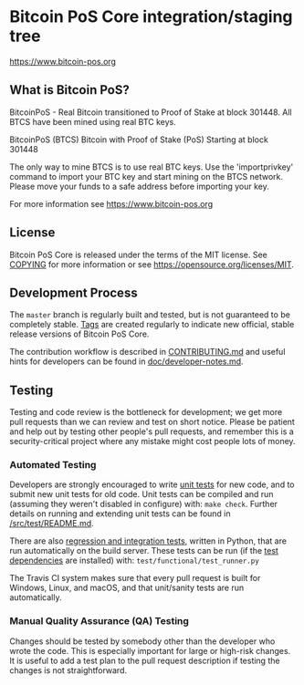Bitcoin PoS Core integration/staging tree
=====================================

https://www.bitcoin-pos.org

What is Bitcoin PoS?
----------------

BitcoinPoS - Real Bitcoin transitioned to Proof of Stake at block 301448.
All BTCS have been mined using real BTC keys.

BitcoinPoS (BTCS)
Bitcoin with Proof of Stake (PoS)
Starting at block 301448

The only way to mine BTCS is to use real BTC keys. Use the 'importprivkey' command to import your BTC
key and start mining on the BTCS network. Please move your funds to a safe address before importing
your key.

For more information see https://www.bitcoin-pos.org

License
-------

Bitcoin PoS Core is released under the terms of the MIT license. See [COPYING](COPYING) for more
information or see https://opensource.org/licenses/MIT.

Development Process
-------------------

The `master` branch is regularly built and tested, but is not guaranteed to be
completely stable. [Tags](https://github.com/BitcoinP0S/bitcoinpos/tags) are created
regularly to indicate new official, stable release versions of Bitcoin PoS Core.

The contribution workflow is described in [CONTRIBUTING.md](CONTRIBUTING.md)
and useful hints for developers can be found in [doc/developer-notes.md](doc/developer-notes.md).

Testing
-------

Testing and code review is the bottleneck for development; we get more pull
requests than we can review and test on short notice. Please be patient and help out by testing
other people's pull requests, and remember this is a security-critical project where any mistake might cost people
lots of money.

### Automated Testing

Developers are strongly encouraged to write [unit tests](src/test/README.md) for new code, and to
submit new unit tests for old code. Unit tests can be compiled and run
(assuming they weren't disabled in configure) with: `make check`. Further details on running
and extending unit tests can be found in [/src/test/README.md](/src/test/README.md).

There are also [regression and integration tests](/test), written
in Python, that are run automatically on the build server.
These tests can be run (if the [test dependencies](/test) are installed) with: `test/functional/test_runner.py`

The Travis CI system makes sure that every pull request is built for Windows, Linux, and macOS, and that unit/sanity tests are run automatically.

### Manual Quality Assurance (QA) Testing

Changes should be tested by somebody other than the developer who wrote the
code. This is especially important for large or high-risk changes. It is useful
to add a test plan to the pull request description if testing the changes is
not straightforward.
